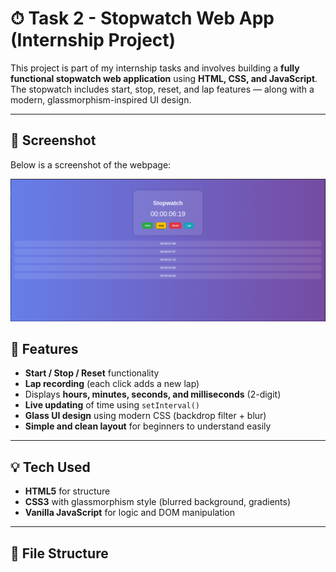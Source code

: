 # ⏱ Task 2 - Stopwatch Web App (Internship Project)

This project is part of my internship tasks and involves building a **fully functional stopwatch web application** using **HTML, CSS, and JavaScript**. The stopwatch includes start, stop, reset, and lap features — along with a modern, glassmorphism-inspired UI design.

---
## 📸 Screenshot

Below is a screenshot of the webpage:

![Screenshot](screenshot.png)

## 🚀 Features

- **Start / Stop / Reset** functionality
- **Lap recording** (each click adds a new lap)
- Displays **hours, minutes, seconds, and milliseconds** (2-digit)
- **Live updating** of time using `setInterval()`
- **Glass UI design** using modern CSS (backdrop filter + blur)
- **Simple and clean layout** for beginners to understand easily

---

## 💡 Tech Used

- **HTML5** for structure
- **CSS3** with glassmorphism style (blurred background, gradients)
- **Vanilla JavaScript** for logic and DOM manipulation

---

## 📂 File Structure

